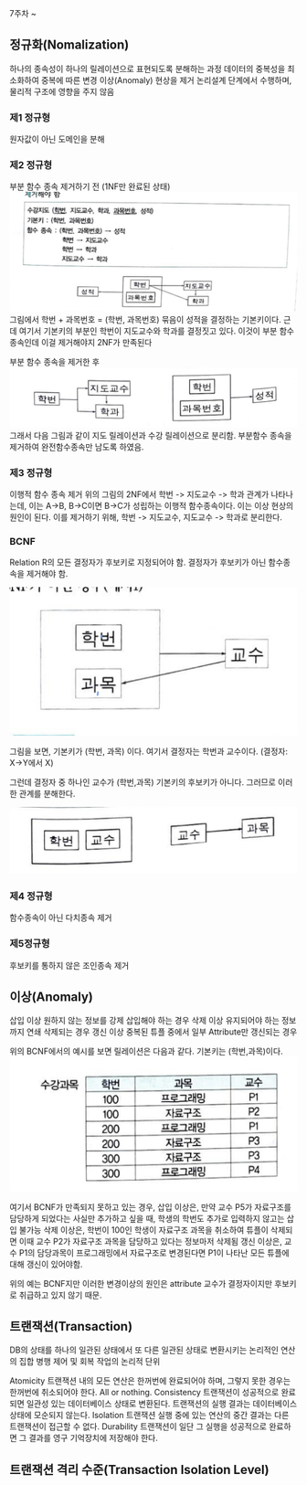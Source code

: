 7주차 ~

## 정규화(Nomalization)
하나의 종속성이 하나의 릴레이션으로 표현되도록 분해하는 과정
데이터의 중복성을 최소화하여 중복에 따른 변경 이상(Anomaly) 현상을 제거
논리설계 단계에서 수행하며, 물리적 구조에 영향을 주지 않음

### 제1 정규형
원자값이 아닌 도메인을 분해

### 제2 정규형
부분 함수 종속 제거하기 전 (1NF만 완료된 상태)
![](img_이제현/before_2nf.jpeg)
그림에서 학번 + 과목번호 = (학번, 과목번호) 묶음이 성적을 결정하는 기본키이다.
근데 여기서 기본키의 부분인 학번이 지도교수와 학과를 결정짓고 있다. 이것이 부분 함수 종속인데 이걸 제거해야지 2NF가 만족된다


부분 함수 종속을 제거한 후
![](img_이제현/after_2nf.jpeg)
그래서 다음 그림과 같이 지도 릴레이션과 수강 릴레이션으로 분리함. 부분함수 종속을 제거하여 완전함수종속만 남도록 하였음.

### 제3 정규형
이행적 함수 종속 제거
위의 그림의 2NF에서 학번 -> 지도교수 -> 학과 관계가 나타나는데, 이는 A->B, B->C이면 B->C가 성립하는 이행적 함수종속이다. 이는 이상 현상의 원인이 된다.
이를 제거하기 위해, 학번 -> 지도교수, 지도교수 -> 학과로 분리한다.


### BCNF

Relation R의 모든 결정자가 후보키로 지정되어야 함. 결정자가 후보키가 아닌 함수종속을 제거해야 함.

![](img_이제현/bcnf.jpeg)

그림을 보면, 기본키가 (학번, 과목) 이다. 여기서 결정자는 학번과 교수이다. (결정자: X->Y에서 X)

그런데 결정자 중 하나인 교수가 (학번,과목) 기본키의 후보키가 아니다. 그러므로 이러한 관계를 분해한다.




![](img_이제현/after_bcnf.jpeg)

### 제4 정규형
함수종속이 아닌 다치종속 제거


### 제5정규형
후보키를 통하지 않은 조인종속 제거



## 이상(Anomaly)

삽입 이상
원하지 않는 정보를 강제 삽입해야 하는 경우
삭제 이상
유지되어야 하는 정보까지 연쇄 삭제되는 경우
갱신 이상
중복된 튜플 중에서 일부 Attribute만 갱신되는 경우

위의 BCNF에서의 예시를 보면 
릴레이션은 다음과 같다. 기본키는 (학번,과목)이다.
![](img_이제현/relation.jpeg)

여기서 BCNF가 만족되지 못하고 있는 경우,
삽입 이상은, 만약 교수 P5가 자료구조를 담당하게 되었다는 사실만 추가하고 싶을 때, 학생의 학번도 추가로 입력하지 않고는 삽입 불가능
삭제 이상은, 학번이 100인 학생이 자료구조 과목을 취소하여 튜플이 삭제되면 이때 교수 P2가 자료구조 과목을 담당하고 있다는 정보마저 삭제됨
갱신 이상은, 교수 P1의 담당과목이 프로그래밍에서 자료구조로 변경된다면 P1이 나타난 모든 튜플에 대해 갱신이 있어야함.

위의 예는 BCNF지만 이러한 변경이상의 원인은 attribute 교수가 결정자이지만 후보키로 취급하고 있지 않기 때문.



## 트랜잭션(Transaction)

DB의 상태를 하나의 일관된 상태에서 또 다른 일관된 상태로 변환시키는 논리적인 연산의 집합
병행 제어 및 회복 작업의 논리적 단위

Atomicity
트랜잭션 내의 모든 연산은 한꺼번에 완료되어야 하며, 그렇지 못한 경우는 한꺼번에 취소되어야 한다. All or nothing.
Consistency
트랜잭션이 성공적으로 완료되면 일관성 있는 데이터베이스 상태로 변환된다.
트랜잭션의 실행 결과는 데이터베이스 상태에 모순되지 않는다.
Isolation
트랜잭션 실행 중에 있는 연산의 중간 결과는 다른 트랜잭션이 접근할 수 없다.
Durability
트랜잭션이 일단 그 실행을 성공적으로 완료하면 그 결과를 영구 기억장치에 저장해야 한다.


## 트랜잭션 격리 수준(Transaction Isolation Level)










